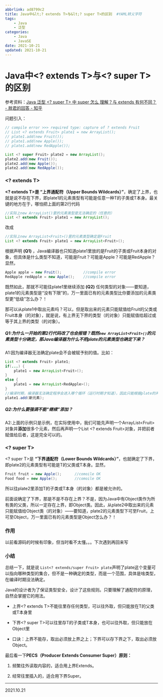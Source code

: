 ```yaml
---
abbrlink: ad8799c2
title: Java中&lt;? extends T>与&lt;? super T>的区别	#YAML转义字符
tags:
	- Java
	- 泛型
categories:
	- Java
	- JavaSE
date: 2021-10-21
updated: 2021-10-21
---
```


# Java中<? extends T>与<? super T>的区别

参考资料：[Java 泛型 <? super T> 中 super 怎么 理解？与 extends 有何不同？ - 胖君的回答 - 知乎](https://www.zhihu.com/question/20400700/answer/117464182)

问题引入：

```java
// compile error >>> required type: capture of ? extends Fruit
// List <? extends Fruit> plate1 = new ArrayList();
// plate1.add(new Fruit());
// plate1.add(new Apple());
// plate1.add(new RedApple());

List <? super Fruit> plate2 = new ArrayList();
plate2.add(new Fruit());
plate2.add(new Apple());
plate2.add(new RedApple());
```

### <? extends T>

**<? extends T>是 “上界通配符（Upper Bounds Wildcards）”**，确定了上界，也就是说不存在下界，即plate1的元素类型有可能是任意一种T的子类或T本身。最关键的地方在于，哪怕把上面的第2行代码

```java
//实际上new ArrayList()里的元素类型是无法确定的（任意的）
List <? extends Fruit> plate1 = new ArrayList();
```

改成

```java
//实际上new ArrayList<Fruit>()里的元素类型确定是Fruit
List <? extends Fruit> plate1 = new ArrayList<Fruit>();
```

根据声明 **(Q1)** ，Java编译器也只知道plate1里放的是Fruit的子类或Fruit本身的对象，但具体是什么类型不知道，可能是Fruit？可能是Apple？可能是RedApple？显然，

```java
Apple apple = new Fruit();			//compile error
RedApple redApple = new Apple();	//compile error
```

既然如此，那就不可能往plate1里继续添加 **(Q2)** 任何类型的对象——要知道，plate1的元素类型是“没有下限”的，万一里面已有的元素类型比你要添加的元素类型更“低级”怎么办？！

那可以从plate1中取出元素吗？可以，但是取出来的元素只能赋值给Fruit的父类或Fruit本身（的对象），就是说，有上界无下界的类型（的对象）只能赋值给超过或等于其上界的类型（的对象）。

##### Q1:为什么一开始的第2行代码改了也会报错？既然`new ArrayList<Fruit>()`的元素类型十分确定，那Java编译器为什么不把plate的元素类型也确定下来？

A1:因为编译器无法确定plate会不会被赋予别的值。比如：

```java
List <? extends Fruit> plate1;
if(...) {
	plate1 = new ArrayList<Fruit>();
}
else {
	plate1 = new ArrayList<RedApple>();
}
//编译时期，编译器无法确定程序会进入哪个循环（运行时期才知道），因此只能根据plate的声明来保证plate的类型安全。
plate1.add(新元素);
```

##### Q2:为什么要强调不能“继续”添加？

A2:上面的示例只是示例，在实际使用中，我们可能先声明一个ArrayList\<Fruit\>对象并**添加**很多个元素，然后再声明一个List <? extends Fruit>对象，并把前者赋值给后者，这是完全可以的。

### \<? super T\>

\<? super T\>是 **“下界通配符（Lower Bounds Wildcards）”**，也就确定了下界，即plate2的元素类型有可能是T的父类或T本身。显然，

```java
Fruit fruit = new Apple();		//comoile OK
Food food = new Apple();		//comoile OK
```

所以往plate2里添加T的子类或T本身（的对象）都是被允许的。

前面说确定了下界，那是不是不存在上界？不是，因为Java中有Object类作为所有类的父类，所以一定存在上界，即Object类。因此，从plate2中取出来的元素只能赋值给Object类（的对象）——要知道，plate2的元素类型下可至Fruit，上可至Object，万一里面已有的元素类型是Object怎么办？！

### 作用

以前看源码的时候有印象，但当时看不太懂。。。下次遇到再回来写

### 小结

总结一下，就是说 `List<? extends/super Fruit> plate`声明了plate这个变量可以指向哪种类型的集合，但不是一种确定的类型，而是一个范围，具体是啥类型，在编译时期没法确定。

Java的设计者为了保证类型安全，设计了这些规则。只要理解了通配符的原理，自然会掌握它的用法。

* 上界\<? extends T\>不能往里存任何类型，可以往外取，但只能放在T的父类或T本身里
* 下界\<? super T\>可以往里存T的子类或T本身，也可以往外取，但只能放在Object里

* 口诀：上界不能存，取出必须放上界之上；下界可以存下界之下，取出必须放Object。

最后看一下**PECS（Producer Extends Consumer Super）原则：**

1. 频繁往外读取内容的，适合用上界Extends。

2. 经常往里插入的，适合用下界Super。

---

2021.10.21